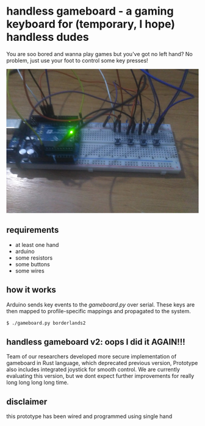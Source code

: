# handless gameboard - a gaming keyboard for (temporary, I hope) handless dudes
You are soo bored and wanna play games but you've got no left hand? No problem, just use your foot to control some key presses!

![gameboard](gameboard.jpg)

## requirements
- at least one hand
- arduino
- some resistors
- some buttons
- some wires

## how it works
Arduino sends key events to the *gameboard.py* over serial.
These keys are then mapped to profile-specific mappings and propagated to the system.

```sh
$ ./gameboard.py borderlands2
```

## handless gameboard v2: oops I did it AGAIN!!!
Team of our researchers developed more secure implementation of gameboard in Rust language, which deprecated previous version,
Prototype also includes integrated joystick for smooth control.
We are currently evaluating this version, but we dont expect further improvements for really long long long long time.

## disclaimer
this prototype has been wired and programmed using single hand
